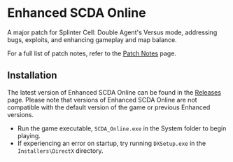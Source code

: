 # Enhanced SCDA Online
A major patch for Splinter Cell: Double Agent's Versus mode, addressing bugs, exploits, and enhancing gameplay and map balance.

For a full list of patch notes, refer to the [Patch Notes](PatchNotes.md) page.

## Installation

The latest version of Enhanced SCDA Online can be found in the [Releases](https://github.com/Joshhhuaaa/EnhancedSCDAOnline/releases) page. Please note that versions of Enhanced SCDA Online are not compatible with the default version of the game or previous Enhanced versions.

- Run the game executable, `SCDA_Online.exe` in the System folder to begin playing.
- If experiencing an error on startup, try running `DXSetup.exe` in the `Installers\DirectX` directory.
